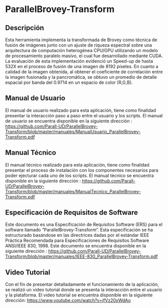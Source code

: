 # ParallelBrovey-Transform

## Descripción

Esta herramienta implementa la transformada de Brovey como técnica de fusión de imágenes junto con un ajuste de riqueza espectral sobre una arquitectura de computación heterogénea CPU/GPU utilizando un modelo de procesamiento paralelo masivo, el cual fue desarrollado mediante CUDA. La evaluación de esta implementación evidenció un Speed-up de hasta 532X en el proceso de fusión de una imagen de 8192 píxeles. En cuanto a calidad de la imagen obtenida, al obtener el coeficiente de correlación entre la imagen fusionada y la pancromática, se obtuvo un promedio de detalle espacial por banda del 0.9714 en un espacio de color (R,G,B).

## Manual de Usuario

El manual de usuario realizado para esta aplicación, tiene como finalidad presentar la interacción paso a paso entre el usuario y los scripts. El manual de usuario se encuentra disponible en la siguiente dirección : https://github.com/Parall-UD/ParallelBrovey-Transform/blob/master/manuales/ManualUsuario_ParallelBrovey-Transform.pdf

## Manual Técnico

El manual técnico realizado para esta aplicación, tiene como finalidad presentar el proceso de instalación con los componentes necesarios para poder ejecturar cada uno de los scripts. El manual técnico se encuentra disponible en la siguiente dirección : https://github.com/Parall-UD/ParallelBrovey-Transform/blob/master/manuales/ManualTecnico_ParallelBrovey-Transform.pdf

## Especificación de Requisitos de Software
Este documento es una Especificación de Requisitos Software (ERS) para el software llamado “ParallelBrovey-Transform”. Esta especificación se ha estructurado basándose en las directrices dadas por el estándar IEEE Práctica Recomendada para Especificaciones de Requisitos Software ANSI/IEEE 830, 1998. Este documento se encuentra disponible en la siguiente dirección : https://github.com/Parall-UD/ParallelBrovey-Transform/blob/master/manuales/IEEE-830_ParallelBrovey-Transform.pdf

## Video Tutorial
Con el fin de presentar detalladamente el funcionamiento de la aplicación, se realizó un video tutorial donde se presenta la interacción entre el usuario y la plataforma. El video tutorial se encuentra disponible en la siguiente dirección: https://www.youtube.com/watch?v=jfVz20xWdAo
